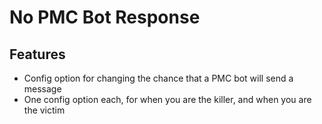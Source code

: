 # No PMC Bot Response

## Features
- Config option for changing the chance that a PMC bot will send a message
- One config option each, for when you are the killer, and when you are the victim